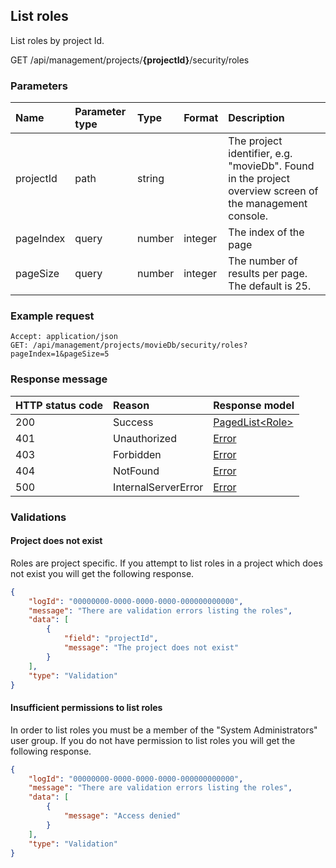 ## List roles
List roles by project Id.

<span class="label label--get">GET</span> /api/management/projects/**{projectId}**/security/roles

### Parameters

| Name | Parameter type | Type | Format | Description |
|:-|:-|:-|:-|:-|
| projectId | path | string |  | The project identifier, e.g. "movieDb". Found in the project overview screen of the management console. |
| pageIndex | query | number | integer | The index of the page |
| pageSize | query | number | integer | The number of results per page. The default is 25. |

### Example request

```http
Accept: application/json
GET: /api/management/projects/movieDb/security/roles?pageIndex=1&pageSize=5
```

### Response message

| HTTP status code | Reason | Response model |
|:-|:-|:-|
| 200 | Success | [PagedList&lt;Role&gt;](/model/role.md) |
| 401 | Unauthorized | [Error](/key-concepts/errors.md) |
| 403 | Forbidden | [Error](/key-concepts/errors.md) |
| 404 | NotFound | [Error](/key-concepts/errors.md) |
| 500 | InternalServerError | [Error](/key-concepts/errors.md) |

### Validations

#### Project does not exist

Roles are project specific. If you attempt to list roles in a project which does not exist you will get the following response. 

```json
{
    "logId": "00000000-0000-0000-0000-000000000000",
    "message": "There are validation errors listing the roles",
    "data": [
        {
            "field": "projectId",
            "message": "The project does not exist"
        }
    ],
    "type": "Validation"
}
```

#### Insufficient permissions to list roles

In order to list roles you must be a member of the "System Administrators" user group. If you do not have permission to list roles you will get the following response.

```json
{
    "logId": "00000000-0000-0000-0000-000000000000",
    "message": "There are validation errors listing the roles",
    "data": [
        {
            "message": "Access denied"
        }
    ],
    "type": "Validation"
}
```